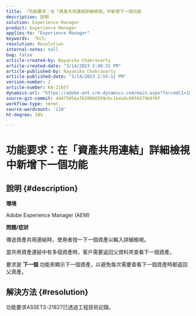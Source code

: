 ```yaml
---
title: 「功能要求：在「資產共用連結詳細檢視」中新增下一個功能
description: 說明
solution: Experience Manager
product: Experience Manager
applies-to: "Experience Manager"
keywords: 「KCS」
resolution: Resolution
internal-notes: null
bug: false
article-created-by: Nayanika Chakravarty
article-created-date: "3/14/2023 2:40:31 PM"
article-published-by: Nayanika Chakravarty
article-published-date: "3/14/2023 2:55:12 PM"
version-number: 2
article-number: KA-21657
dynamics-url: "https://adobe-ent.crm.dynamics.com/main.aspx?forceUCI=1&pagetype=entityrecord&etn=knowledgearticle&id=3f5b4c26-76c2-ed11-83ff-6045bd006a22"
source-git-commit: d4475056a76200b6599cbc1b4a8c09f657968f0f
workflow-type: tm+mt
source-wordcount: '110'
ht-degree: 10%

---
```


# 功能要求：在「資產共用連結」詳細檢視中新增下一個功能

## 說明 {#description}


<b>環境</b>

Adobe Experience Manager (AEM)

<b>問題/症狀</b>

傳送資產共用連結時，使用者按一下一個資產以輸入詳細檢視。

當共用資產連結中有多個資產時，客戶需要返回父資料夾查看下一個資產。

要求是 <b>下一個</b> 功能來顯示下一個資產，以避免每次需要查看下一個資產時都返回父資產。


## 解決方法 {#resolution}


功能要求ASSETS-21827已透過工程技術記錄。
